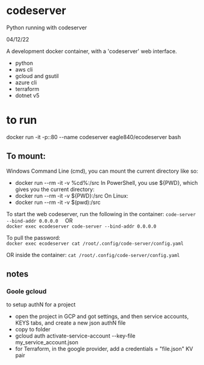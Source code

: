 # codeserver
Python running with codeserver

04/12/22

A development docker container, with  a 'codeserver' web interface.

  - python 
  - aws cli
  - gcloud and gsutil
  - azure cli
  - terraform
  - dotnet v5



# to run

docker run -it -p:<port>:80  --name codeserver eagle840/ecodeserver  bash 

## To mount: 
  
Windows Command Line (cmd), you can mount the current directory like so:
- docker run --rm -it -v %cd%:/src
In PowerShell, you use ${PWD}, which gives you the current directory:
- docker run --rm -it -v ${PWD}:/src
On Linux:
- docker run --rm -it -v $(pwd):/src
  
To start the web codeserver, run the following in the container:
`code-server --bind-addr 0.0.0.0  ` 
OR   
`docker exec ecodeserver code-server --bind-addr 0.0.0.0`

To pull the password:   
`docker exec ecodeserver cat /root/.config/code-server/config.yaml`

OR inside the container:
`cat /root/.config/code-server/config.yaml`
  
## notes
  
  ### Goole gcloud
  
  to setup authN for a project
  - open the project in GCP and got settings, and then service accounts, KEYS tabs, and create a new json authN file
  - copy to folder
  - gcloud auth activate-service-account --key-file my_service_account.json
  - for Terraform, in the google provider, add a credentials = "file.json" KV pair
 

  
  
